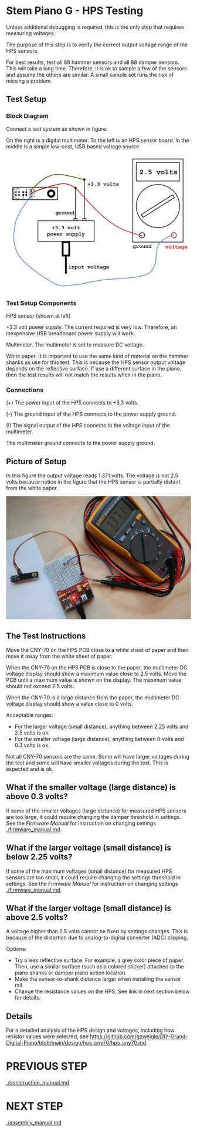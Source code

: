 # Stem Piano G - HPS Testing

Unless additional debugging is required, this is the only step that requires measuring voltages.

The purpose of this step is to verify the correct output voltage range of the HPS sensors.

For best results, test all 88 hammer sensors and all 88 damper sensors. This will take a long time. Therefore, it is ok to sample a few of the sensors and assume the others are similar. A small sample set runs the risk of missing a problem.

## Test Setup

### Block Diagram

Connect a test system as shown in figure.

On the right is a digital multimeter. To the left is an HPS sensor board. In the middle is a simple low-cost, USB based voltage source.

![](./diagrams/testing_hps_block_diagram.png)

### Test Setup Components

HPS sensor (shown at left)

+3.3 volt power supply. The current required is very low. Therefore, an inexpensive USB breadboard power supply will work.

Multimeter. The multimeter is set to measure DC voltage.

White paper. It is important to use the same kind of material on the hammer shanks as use for this test. This is because the HPS sensor output voltage depends on the reflective surface. If use a different surface in the piano, then the test results will not match the results when in the piano.

### Connections

(+) The power input of the HPS connects to +3.3 volts.

(-) The ground input of the HPS connects to the power supply ground.

(!) The signal output of the HPS connects to the voltage input of the multimeter.

The multimeter ground connects to the power supply ground.

## Picture of Setup

In this figure the output voltage reads 1.371 volts. The voltage is not 2.5 volts because notice in the figure that the HPS sensor is partially distant from the white paper.

![](./pictures/testing_hps.jpg)

## The Test Instructions

Move the CNY-70 on the HPS PCB close to a white sheet of paper and then move it away from the white sheet of paper.

When the CNY-70 on the HPS PCB is close to the paper, the multimeter DC voltage display should show a maximum value close to 2.5 volts. Move the PCB until a maximum value is shown on the display. The maximum value should not exceed 2.5 volts.

When the CNY-70 is a large distance from the paper, the multimeter DC voltage display should show a value close to 0 volts.

Acceptable ranges:
* For the larger voltage (small distance), anything between 2.25 volts and 2.5 volts is ok.
* For the smaller voltage (large distance), anything between 0 volts and 0.3 volts is ok.

Not all CNY-70 sensors are the same. Some will have larger voltages during the test and some will have smaller voltages during the test. This is expected and is ok.

## What if the smaller voltage (large distance) is above 0.3 volts?

If some of the smaller voltages (large distance) for measured HPS sensors are too large, it could require changing the damper threshold in settings. See the *Firmware Manual* for instruction on changing settings [./firmware_manual.md](./firmware_manual.md).

## What if the larger voltage (small distance) is below 2.25 volts?

If some of the maximum voltages (small distance) for measured HPS sensors are too small, it could require changing the settings threshold in settings. See the *Firmware Manual* for instruction on changing settings [./firmware_manual.md](./firmware_manual.md).

## What if the larger voltage (small distance) is above 2.5 volts?

A voltage higher than 2.5 volts cannot be fixed by settings changes. This is because of the distortion due to analog-to-digital converter (ADC) clipping.

Options:
* Try a less reflective surface. For example, a grey color piece of paper. Then, use a similar surface (such as a colored sticker) attached to the piano shanks or damper piano action location.
* Make the sensor-to-shank distance larger when installing the sensor rail.
* Change the resistance values on the HPS. See link in next section below for details.

## Details

For a detailed analysis of the HPS design and voltages, including how resistor values were selected, see https://github.com/gzweigle/DIY-Grand-Digital-Piano/blob/main/design/hps_cny70/hps_cny70.md.

# PREVIOUS STEP
[./construction_manual.md](./construction_manual.md)

# NEXT STEP
[./assembly_manual.md](./assembly_manual.md)